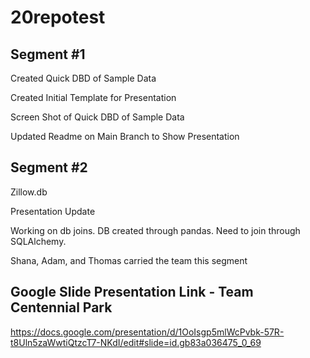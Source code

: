 # 20repotest

## Segment #1

Created Quick DBD of Sample Data

Created Initial Template for Presentation

Screen Shot of Quick DBD of Sample Data

Updated Readme on Main Branch to Show Presentation


## Segment #2

Zillow.db

Presentation Update

Working on db joins. DB created through pandas. Need to join through SQLAlchemy.

Shana, Adam, and Thomas carried the team this segment

## Google Slide Presentation Link - Team Centennial Park

https://docs.google.com/presentation/d/1OoIsgp5mlWcPvbk-57R-t8Uln5zaWwtiQtzcT7-NKdI/edit#slide=id.gb83a036475_0_69
